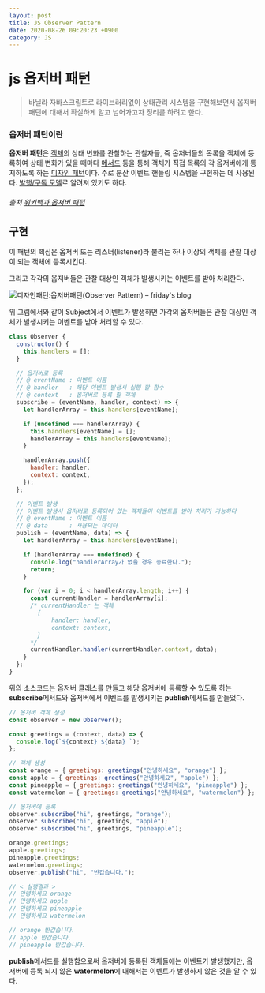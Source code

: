 ```yaml
---
layout: post
title: JS Observer Pattern
date: 2020-08-26 09:20:23 +0900
category: JS
---
```


# js 옵저버 패턴

> 바닐라 자바스크립트로 라이브러리없이 상태관리 시스템을 구현해보면서 옵저버패턴에 대해서 확실하게 알고 넘어가고자 정리를 하려고 한다.

### 옵저버 패턴이란

**옵저버 패턴**은 [객체](<https://ko.wikipedia.org/wiki/객체_(컴퓨터_과학)>)의 상태 변화를 관찰하는 관찰자들, 즉 옵저버들의 목록을 객체에 등록하여 상태 변화가 있을 때마다 [메서드](https://ko.wikipedia.org/wiki/메서드) 등을 통해 객체가 직접 목록의 각 옵저버에게 통지하도록 하는 [디자인 패턴](https://ko.wikipedia.org/wiki/디자인_패턴)이다. 주로 분산 이벤트 핸들링 시스템을 구현하는 데 사용된다. [발행/구독 모델](https://ko.wikipedia.org/wiki/발행/구독_모델)로 알려져 있기도 하다.

###### 출처 [위키백과 옵저버 패턴](https://ko.wikipedia.org/wiki/옵서버_패턴)

## 구현

이 패턴의 핵심은 옵저버 또는 리스너(listener)라 불리는 하나 이상의 객체를 관찰 대상이 되는 객체에 등록시킨다.

그리고 각각의 옵저버들은 관찰 대상인 객체가 발생시키는 이벤트를 받아 처리한다.

![디자인패턴:옵저버패턴(Observer Pattern) – friday's blog](https://lh3.googleusercontent.com/proxy/MQ7Hpe9WD7n0Z1xZwrw33qOofVRkCeilGtO72BRDVHEwi5lxW9QTTZHG2IfUe4vMynIz-0WbgwPnl3pYevA3Q80HYUVKWgG6OzlHcLlb2escHITHsGk39vgCvFOJzA)

위 그림에서와 같이 Subject에서 이벤트가 발생하면 가각의 옵저버들은 관찰 대상인 객체가 발생시키는 이벤트를 받아 처리할 수 있다.

```javascript
class Observer {
  constructor() {
    this.handlers = [];
  }

  // 옵저버로 등록
  // @ eventName : 이벤트 이름
  // @ handler   : 해당 이벤트 발생시 실행 할 함수
  // @ context   : 옵저버로 등록 할 객체
  subscribe = (eventName, handler, context) => {
    let handlerArray = this.handlers[eventName];

    if (undefined === handlerArray) {
      this.handlers[eventName] = [];
      handlerArray = this.handlers[eventName];
    }

    handlerArray.push({
      handler: handler,
      context: context,
    });
  };

  // 이벤트 발생
  // 이벤트 발생시 옵저버로 등록되어 있는 객체들이 이벤트를 받아 처리가 가능하다
  // @ eventName : 이벤트 이름
  // @ data      : 사용되는 데이터
  publish = (eventName, data) => {
    let handlerArray = this.handlers[eventName];

    if (handlerArray === undefined) {
      console.log("handlerArray가 없을 경우 종료한다.");
      return;
    }

    for (var i = 0; i < handlerArray.length; i++) {
      const currentHandler = handlerArray[i];
      /* currentHandler 는 객체
        {
            handler: handler,
            context: context,
        }
      */
      currentHandler.handler(currentHandler.context, data);
    }
  };
}
```

위의 소스코드는 옵저버 클래스를 만들고 해당 옵저버에 등록할 수 있도록 하는 **subscribe**메서드와 옵저버에서 이벤트를 발생시키는 **publish**메서드를 만들었다.

```javascript
// 옵저버 객체 생성
const observer = new Observer();

const greetings = (context, data) => {
  console.log(`${context} ${data} `);
};

// 객체 생성
const orange = { greetings: greetings("안녕하세요", "orange") };
const apple = { greetings: greetings("안녕하세요", "apple") };
const pineapple = { greetings: greetings("안녕하세요", "pineapple") };
const watermelon = { greetings: greetings("안녕하세요", "watermelon") };

// 옵저버에 등록
observer.subscribe("hi", greetings, "orange");
observer.subscribe("hi", greetings, "apple");
observer.subscribe("hi", greetings, "pineapple");

orange.greetings;
apple.greetings;
pineapple.greetings;
watermelon.greetings;
observer.publish("hi", "반갑습니다.");

// < 실행결과 >
// 안녕하세요 orange
// 안녕하세요 apple
// 안녕하세요 pineapple
// 안녕하세요 watermelon

// orange 반갑습니다.
// apple 반갑습니다.
// pineapple 반갑습니다.
```

**publish**메서드를 실행함으로써 옵저버에 등록된 객체들에는 이벤트가 발생했지만, 옵저버에 등록 되지 않은 **watermelon**에 대해서는 이벤트가 발생하지 않은 것을 알 수 있다.
